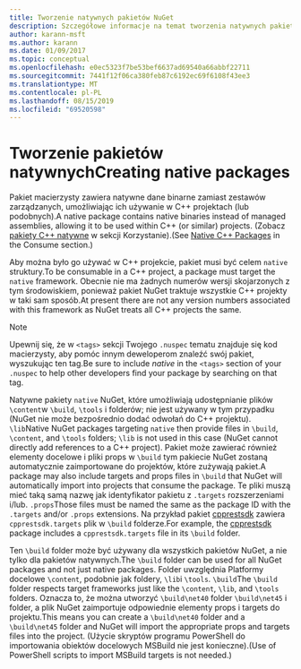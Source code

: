 ```yaml
---
title: Tworzenie natywnych pakietów NuGet
description: Szczegółowe informacje na temat tworzenia natywnych pakietów C++ NuGet, które zawierają kod zamiast kodu zarządzanego, C++ do użycia w projektach.
author: karann-msft
ms.author: karann
ms.date: 01/09/2017
ms.topic: conceptual
ms.openlocfilehash: e0ec5323f7be53bef6637ad69540a66abbf22711
ms.sourcegitcommit: 7441f12f06ca380feb87c6192ec69f6108f43ee3
ms.translationtype: MT
ms.contentlocale: pl-PL
ms.lasthandoff: 08/15/2019
ms.locfileid: "69520598"
---
```

# <a name="creating-native-packages"></a><span data-ttu-id="ab59a-103">Tworzenie pakietów natywnych</span><span class="sxs-lookup"><span data-stu-id="ab59a-103">Creating native packages</span></span>

<span data-ttu-id="ab59a-104">Pakiet macierzysty zawiera natywne dane binarne zamiast zestawów zarządzanych, umożliwiając ich używanie w C++ projektach (lub podobnych).</span><span class="sxs-lookup"><span data-stu-id="ab59a-104">A native package contains native binaries instead of managed assemblies, allowing it to be used within C++ (or similar) projects.</span></span> <span data-ttu-id="ab59a-105">(Zobacz [pakiety C++ natywne](../consume-packages/finding-and-choosing-packages.md#native-c-packages) w sekcji Korzystanie).</span><span class="sxs-lookup"><span data-stu-id="ab59a-105">(See [Native C++ Packages](../consume-packages/finding-and-choosing-packages.md#native-c-packages) in the Consume section.)</span></span>

<span data-ttu-id="ab59a-106">Aby można było go używać w C++ projekcie, pakiet musi być celem `native` struktury.</span><span class="sxs-lookup"><span data-stu-id="ab59a-106">To be consumable in a C++ project, a package must target the `native` framework.</span></span> <span data-ttu-id="ab59a-107">Obecnie nie ma żadnych numerów wersji skojarzonych z tym środowiskiem, ponieważ pakiet NuGet traktuje wszystkie C++ projekty w taki sam sposób.</span><span class="sxs-lookup"><span data-stu-id="ab59a-107">At present there are not any version numbers associated with this framework as NuGet treats all C++ projects the same.</span></span>

> [!Note]
> <span data-ttu-id="ab59a-108">Upewnij się, że w `<tags>` sekcji Twojego `.nuspec` tematu znajduje się kod macierzysty, aby pomóc innym deweloperom znaleźć swój pakiet, wyszukując ten tag.</span><span class="sxs-lookup"><span data-stu-id="ab59a-108">Be sure to include *native* in the `<tags>` section of your `.nuspec` to help other developers find your package by searching on that tag.</span></span>

<span data-ttu-id="ab59a-109">Natywne pakiety `native` NuGet, które umożliwiają udostępnianie plików `\content`w `\build`, `\tools` i folderów; nie jest używany w tym przypadku (NuGet nie może bezpośrednio dodać odwołań do C++ projektu). `\lib`</span><span class="sxs-lookup"><span data-stu-id="ab59a-109">Native NuGet packages targeting `native` then provide files in `\build`, `\content`, and `\tools` folders; `\lib` is not used in this case (NuGet cannot directly add references to a C++ project).</span></span> <span data-ttu-id="ab59a-110">Pakiet może zawierać również elementy docelowe i pliki props w `\build` tym pakiecie NuGet zostaną automatycznie zaimportowane do projektów, które zużywają pakiet.</span><span class="sxs-lookup"><span data-stu-id="ab59a-110">A package may also include targets and props files in `\build` that NuGet will automatically import into projects that consume the package.</span></span> <span data-ttu-id="ab59a-111">Te pliki muszą mieć taką samą nazwę jak identyfikator pakietu z `.targets` rozszerzeniami i/lub. `.props`</span><span class="sxs-lookup"><span data-stu-id="ab59a-111">Those files must be named the same as the package ID with the `.targets` and/or `.props` extensions.</span></span> <span data-ttu-id="ab59a-112">Na przykład pakiet [cpprestsdk](https://nuget.org/packages/cpprestsdk/) zawiera `cpprestsdk.targets` plik w `\build` folderze.</span><span class="sxs-lookup"><span data-stu-id="ab59a-112">For example, the [cpprestsdk](https://nuget.org/packages/cpprestsdk/) package includes a `cpprestsdk.targets` file in its `\build` folder.</span></span>

<span data-ttu-id="ab59a-113">Ten `\build` folder może być używany dla wszystkich pakietów NuGet, a nie tylko dla pakietów natywnych.</span><span class="sxs-lookup"><span data-stu-id="ab59a-113">The `\build` folder can be used for all NuGet packages and not just native packages.</span></span> <span data-ttu-id="ab59a-114">Folder uwzględnia Platformy docelowe `\content`, podobnie jak foldery, `\lib`i `\tools`. `\build`</span><span class="sxs-lookup"><span data-stu-id="ab59a-114">The `\build` folder respects target frameworks just like the `\content`, `\lib`, and `\tools` folders.</span></span> <span data-ttu-id="ab59a-115">Oznacza to, że można utworzyć `\build\net40` folder `\build\net45` i folder, a plik NuGet zaimportuje odpowiednie elementy props i targets do projektu.</span><span class="sxs-lookup"><span data-stu-id="ab59a-115">This means you can create a `\build\net40` folder and a `\build\net45` folder and NuGet will import the appropriate props and targets files into the project.</span></span> <span data-ttu-id="ab59a-116">(Użycie skryptów programu PowerShell do importowania obiektów docelowych MSBuild nie jest konieczne).</span><span class="sxs-lookup"><span data-stu-id="ab59a-116">(Use of PowerShell scripts to import MSBuild targets is not needed.)</span></span>
